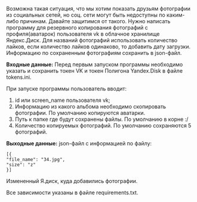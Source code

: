 Возможна такая ситуация, что мы хотим показать друзьям фотографии из социальных сетей, но соц. сети могут быть недоступны по каким-либо причинам. Давайте защитимся от такого.
Нужно написать программу для резервного копирования фотографий с профиля(аватарок) пользователя vk в облачное хранилище Яндекс.Диск.
Для названий фотографий использовать количество лайков, если количество лайков одинаково, то добавить дату загрузки.
Информацию по сохраненным фотографиям сохранить в json-файл.


**Входные данные:**
Перед первым запуском программы необходимо указать и сохранить токен VK и токен Полигона Yandex.Disk в файле tokens.ini.

При запуске программы пользователь вводит:
1. id или screen_name пользователя vk;
2. Информацию из какого альбома необходимо скопировать фотографии. По умолчанию копируются аватарки.
3. Путь к папке где будут сохранены файлы. По умолчанию в корне :/
4. Количество копируемых фотографий. По умолчанию сохраняются 5 фотографий.

**Выходные данные:**
json-файл с информацией по файлу:

    [{
    "file_name": "34.jpg",
    "size": "z"
    }]

Измененный Я.диск, куда добавились фотографии.


Все зависимости указаны в файле requiremеnts.txt.
